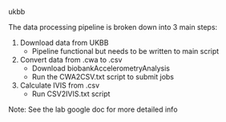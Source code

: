 ukbb

The data processing pipeline is broken down into 3 main steps:
 1. Download data from UKBB
	- Pipeline functional but needs to be written to main script
 2. Convert data from .cwa to .csv
	- Download biobankAccelerometryAnalysis
	- Run the CWA2CSV.txt script to submit jobs
 3. Calculate IVIS from .csv
	- Run CSV2IVIS.txt script

Note: See the lab google doc for more detailed info

